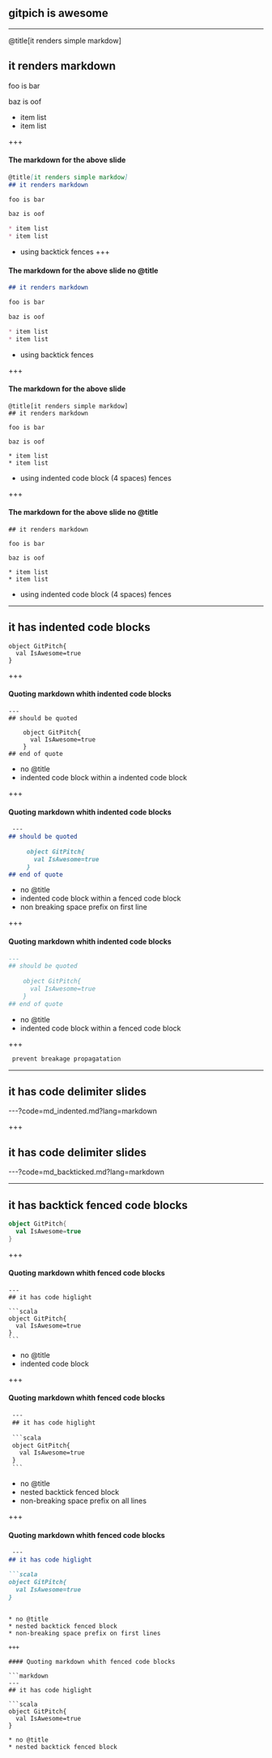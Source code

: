 ## gitpich is awesome
--- 
@title[it renders simple markdow]
## it renders markdown

foo is bar

baz is oof

* item list
* item list

+++ 
#### The markdown for the above slide
```markdown
@title[it renders simple markdow]
## it renders markdown

foo is bar

baz is oof

* item list
* item list
```
* using backtick fences
+++
#### The markdown for the above slide no @title
```markdown
## it renders markdown

foo is bar

baz is oof

* item list
* item list
```
* using backtick fences

+++

#### The markdown for the above slide

    @title[it renders simple markdow]
    ## it renders markdown

    foo is bar

    baz is oof

    * item list
    * item list

* using indented code block (4 spaces) fences

+++

#### The markdown for the above slide no @title
  
    ## it renders markdown

    foo is bar

    baz is oof

    * item list
    * item list

* using indented code block (4 spaces) fences

---

## it has indented code blocks

    object GitPitch{
      val IsAwesome=true
    }

+++

#### Quoting markdown whith indented code blocks


    ---
    ## should be quoted
    
        object GitPitch{
          val IsAwesome=true
        }
    ## end of quote    

* no @title
* indented code block within a indented code block

+++

#### Quoting markdown whith indented code blocks

```markdown
 ---
## should be quoted
     
     object GitPitch{
       val IsAwesome=true
     }
## end of quote
```

* no @title
* indented code block within a fenced code block
* non breaking space prefix on first line

+++

#### Quoting markdown whith indented code blocks

```markdown
---
## should be quoted
    
    object GitPitch{
      val IsAwesome=true
    }
## end of quote    
```

* no @title
* indented code block within a fenced code block

+++

```scala
 prevent breakage propagatation 
```
---

## it has code delimiter slides

---?code=md_indented.md?lang=markdown

+++

## it has code delimiter slides

---?code=md_backticked.md?lang=markdown

---

## it has backtick fenced code blocks

```scala
object GitPitch{
  val IsAwesome=true
}
```

+++

#### Quoting markdown whith fenced code blocks


    ---
    ## it has code higlight
    
    ```scala
    object GitPitch{
      val IsAwesome=true
    }
    ```

* no @title
* indented code block

+++

#### Quoting markdown whith fenced code blocks

```markdown
 ---
 ## it has code higlight
  
 ```scala
 object GitPitch{
   val IsAwesome=true
 }
 ```
```
* no @title
* nested backtick fenced block
* non-breaking space prefix on all lines

+++ 
#### Quoting markdown whith fenced code blocks

```markdown
 ---
## it has code higlight

```scala
object GitPitch{
  val IsAwesome=true
}
```
```

* no @title
* nested backtick fenced block
* non-breaking space prefix on first lines

+++

#### Quoting markdown whith fenced code blocks

```markdown
---
## it has code higlight
 
```scala
object GitPitch{
  val IsAwesome=true
}
```
```
* no @title
* nested backtick fenced block

